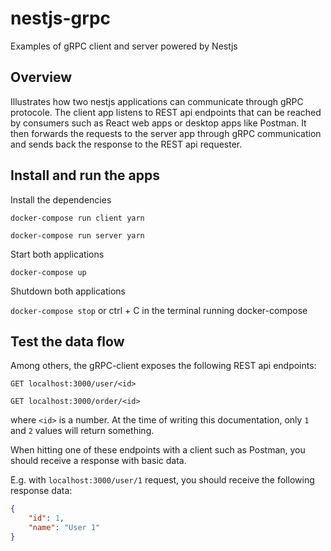 # nestjs-grpc
Examples of gRPC client and server powered by Nestjs

## Overview
Illustrates how two nestjs applications can communicate through gRPC protocole. The client app listens to REST api endpoints that can be reached by consumers such as React web apps or desktop apps like Postman. It then forwards the requests to the server app through gRPC communication and sends back the response to the REST api requester.

## Install and run the apps
Install the dependencies

`docker-compose run client yarn`

`docker-compose run server yarn`

Start both applications

`docker-compose up`

Shutdown both applications

`docker-compose stop` or ctrl + C in the terminal running docker-compose

## Test the data flow
Among others, the gRPC-client exposes the following REST api endpoints:

`GET localhost:3000/user/<id>`

`GET localhost:3000/order/<id>`

where `<id>` is a number. At the time of writing this documentation, only `1` and `2` values will return something.

When hitting one of these endpoints with a client such as Postman, you should receive a response with basic data.

E.g. with `localhost:3000/user/1` request, you should receive the following response data:

```JSON
{
	"id": 1,
	"name": "User 1"
}
```